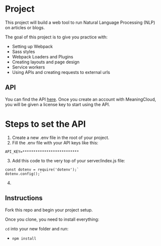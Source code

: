 # Project 

This project will build a web tool to run Natural Language Processing (NLP) on articles or blogs.

The goal of this project is to give you practice with:
- Setting up Webpack
- Sass styles
- Webpack Loaders and Plugins
- Creating layouts and page design
- Service workers
- Using APIs and creating requests to external urls

## API
You can find the API [here](https://www.meaningcloud.com/developer/sentiment-analysis). 
Once you create an account with MeaningCloud, you will be given a license key to start using the API.
# Steps to set the API
1. Create a new .env file in the root of your project.
2. Fill the .env file with your API keys like this:
```
API_KEY=**************************
```
3. Add this code to the very top of your server/index.js file:
```
const dotenv = require('dotenv');`
dotenv.config();`
```
4. 

## Instructions

Fork this repo and begin your project setup.

Once you clone, you need to install everything:

`cd` into your new folder and run:
- `npm install`




